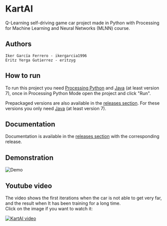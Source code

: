 # KartAI
Q-Learning self-driving game car project made in Python with Processing for Machine Learning and Neural Networks (MLNN) course.

## Authors
```
Iker García Ferrero - ikergarcia1996
Eritz Yerga Gutierrez - eritzyg
```

## How to run
To run this project you need [Processing Python](http://py.processing.org/) and [Java](https://www.java.com/en/download/) (at least version 7), once in Processing Python Mode open the project and click "Run".

Prepackaged versions are also available in the [releases section](https://github.com/eritzyg/KartAI/releases). For these versions you only need [Java](https://www.java.com/en/download/) (at least version 7).

## Documentation
Documentation is available in the [releases section](https://github.com/eritzyg/KartAI/releases) with the corresponding release.

## Demonstration

![Demo](https://github.com/ikergarcia1996/Self-Driving-Car-Reinforcement-Learning/blob/master/DemoImages/demo.gif?raw=true)

## Youtube video
The video shows the first iterations when the car is not able to get very far, and the result when It has been training for a long time.  
Click on the image if you want to watch it:

[![KartAI video](https://github.com/ikergarcia1996/Self-Driving-Car-Reinforcement-Learning/blob/master/DemoImages/demo.PNG?raw=true)](https://www.youtube.com/watch?v=ztNBn-5JHTs "KartAI youtube video")
